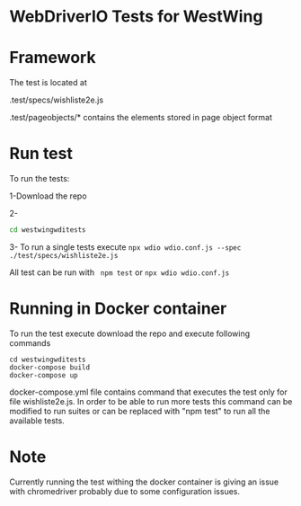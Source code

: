 # WebDriverIO Tests for WestWing

# Framework
The test is located at

.test/specs/wishliste2e.js 

.test/pageobjects/* contains the elements stored in page object format

# Run test
To run the tests:

1-Download the repo

2-
```cmd
cd westwingwditests
```
3- To run a single tests execute
```npx wdio wdio.conf.js --spec ./test/specs/wishliste2e.js```

All test can be run with
``` npm test```
or ```npx wdio wdio.conf.js```

# Running in Docker container
To run the test execute download the repo and execute following commands


```docker
cd westwingwditests
docker-compose build
docker-compose up
```

docker-compose.yml file contains command that executes the test only for file wishliste2e.js.
In order to be able to run more tests this command can be modified to run suites or can be replaced with "npm test" to run all the available tests.

# Note
Currently running the test withing the docker container is giving an issue with chromedriver probably due to some configuration issues.

